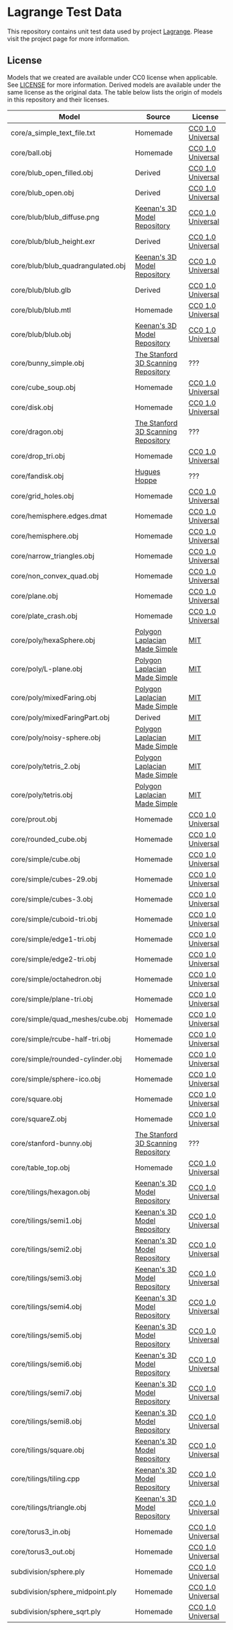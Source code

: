 # Lagrange Test Data

This repository contains unit test data used by project
[Lagrange](https://github.com/adobe/lagrange). Please visit the project page for more information.

## License

Models that we created are available under CC0 license when applicable. See [LICENSE](LICENSE) for
more information. Derived models are available under the same license as the original data. The
table below lists the origin of models in this repository and their licenses.

<!-- generated-table-begins -->
| Model                             | Source                                             | License                  |
|-----------------------------------|----------------------------------------------------|--------------------------|
| core/a_simple_text_file.txt       | Homemade                                           | [CC0 1.0 Universal][cc0] |
| core/ball.obj                     | Homemade                                           | [CC0 1.0 Universal][cc0] |
| core/blub_open_filled.obj         | Derived                                            | [CC0 1.0 Universal][cc0] |
| core/blub_open.obj                | Derived                                            | [CC0 1.0 Universal][cc0] |
| core/blub/blub_diffuse.png        | [Keenan's 3D Model Repository][keenan]             | [CC0 1.0 Universal][cc0] |
| core/blub/blub_height.exr         | Derived                                            | [CC0 1.0 Universal][cc0] |
| core/blub/blub_quadrangulated.obj | [Keenan's 3D Model Repository][keenan]             | [CC0 1.0 Universal][cc0] |
| core/blub/blub.glb                | Derived                                            | [CC0 1.0 Universal][cc0] |
| core/blub/blub.mtl                | Homemade                                           | [CC0 1.0 Universal][cc0] |
| core/blub/blub.obj                | [Keenan's 3D Model Repository][keenan]             | [CC0 1.0 Universal][cc0] |
| core/bunny_simple.obj             | [The Stanford 3D Scanning Repository][standford]   | ???                      |
| core/cube_soup.obj                | Homemade                                           | [CC0 1.0 Universal][cc0] |
| core/disk.obj                     | Homemade                                           | [CC0 1.0 Universal][cc0] |
| core/dragon.obj                   | [The Stanford 3D Scanning Repository][standford]   | ???                      |
| core/drop_tri.obj                 | Homemade                                           | [CC0 1.0 Universal][cc0] |
| core/fandisk.obj                  | [Hugues Hoppe](http://hhoppe.com/pm_data.zip)      | ???                      |
| core/grid_holes.obj               | Homemade                                           | [CC0 1.0 Universal][cc0] |
| core/hemisphere.edges.dmat        | Homemade                                           | [CC0 1.0 Universal][cc0] |
| core/hemisphere.obj               | Homemade                                           | [CC0 1.0 Universal][cc0] |
| core/narrow_triangles.obj         | Homemade                                           | [CC0 1.0 Universal][cc0] |
| core/non_convex_quad.obj          | Homemade                                           | [CC0 1.0 Universal][cc0] |
| core/plane.obj                    | Homemade                                           | [CC0 1.0 Universal][cc0] |
| core/plate_crash.obj              | Homemade                                           | [CC0 1.0 Universal][cc0] |
| core/poly/hexaSphere.obj          | [Polygon Laplacian Made Simple][polygon-laplacian] | [MIT]                    |
| core/poly/L-plane.obj             | [Polygon Laplacian Made Simple][polygon-laplacian] | [MIT]                    |
| core/poly/mixedFaring.obj         | [Polygon Laplacian Made Simple][polygon-laplacian] | [MIT]                    |
| core/poly/mixedFaringPart.obj     | Derived                                            | [MIT]                    |
| core/poly/noisy-sphere.obj        | [Polygon Laplacian Made Simple][polygon-laplacian] | [MIT]                    |
| core/poly/tetris_2.obj            | [Polygon Laplacian Made Simple][polygon-laplacian] | [MIT]                    |
| core/poly/tetris.obj              | [Polygon Laplacian Made Simple][polygon-laplacian] | [MIT]                    |
| core/prout.obj                    | Homemade                                           | [CC0 1.0 Universal][cc0] |
| core/rounded_cube.obj             | Homemade                                           | [CC0 1.0 Universal][cc0] |
| core/simple/cube.obj              | Homemade                                           | [CC0 1.0 Universal][cc0] |
| core/simple/cubes-29.obj          | Homemade                                           | [CC0 1.0 Universal][cc0] |
| core/simple/cubes-3.obj           | Homemade                                           | [CC0 1.0 Universal][cc0] |
| core/simple/cuboid-tri.obj        | Homemade                                           | [CC0 1.0 Universal][cc0] |
| core/simple/edge1-tri.obj         | Homemade                                           | [CC0 1.0 Universal][cc0] |
| core/simple/edge2-tri.obj         | Homemade                                           | [CC0 1.0 Universal][cc0] |
| core/simple/octahedron.obj        | Homemade                                           | [CC0 1.0 Universal][cc0] |
| core/simple/plane-tri.obj         | Homemade                                           | [CC0 1.0 Universal][cc0] |
| core/simple/quad_meshes/cube.obj  | Homemade                                           | [CC0 1.0 Universal][cc0] |
| core/simple/rcube-half-tri.obj    | Homemade                                           | [CC0 1.0 Universal][cc0] |
| core/simple/rounded-cylinder.obj  | Homemade                                           | [CC0 1.0 Universal][cc0] |
| core/simple/sphere-ico.obj        | Homemade                                           | [CC0 1.0 Universal][cc0] |
| core/square.obj                   | Homemade                                           | [CC0 1.0 Universal][cc0] |
| core/squareZ.obj                  | Homemade                                           | [CC0 1.0 Universal][cc0] |
| core/stanford-bunny.obj           | [The Stanford 3D Scanning Repository][standford]   | ???                      |
| core/table_top.obj                | Homemade                                           | [CC0 1.0 Universal][cc0] |
| core/tilings/hexagon.obj          | [Keenan's 3D Model Repository][keenan]             | [CC0 1.0 Universal][cc0] |
| core/tilings/semi1.obj            | [Keenan's 3D Model Repository][keenan]             | [CC0 1.0 Universal][cc0] |
| core/tilings/semi2.obj            | [Keenan's 3D Model Repository][keenan]             | [CC0 1.0 Universal][cc0] |
| core/tilings/semi3.obj            | [Keenan's 3D Model Repository][keenan]             | [CC0 1.0 Universal][cc0] |
| core/tilings/semi4.obj            | [Keenan's 3D Model Repository][keenan]             | [CC0 1.0 Universal][cc0] |
| core/tilings/semi5.obj            | [Keenan's 3D Model Repository][keenan]             | [CC0 1.0 Universal][cc0] |
| core/tilings/semi6.obj            | [Keenan's 3D Model Repository][keenan]             | [CC0 1.0 Universal][cc0] |
| core/tilings/semi7.obj            | [Keenan's 3D Model Repository][keenan]             | [CC0 1.0 Universal][cc0] |
| core/tilings/semi8.obj            | [Keenan's 3D Model Repository][keenan]             | [CC0 1.0 Universal][cc0] |
| core/tilings/square.obj           | [Keenan's 3D Model Repository][keenan]             | [CC0 1.0 Universal][cc0] |
| core/tilings/tiling.cpp           | [Keenan's 3D Model Repository][keenan]             | [CC0 1.0 Universal][cc0] |
| core/tilings/triangle.obj         | [Keenan's 3D Model Repository][keenan]             | [CC0 1.0 Universal][cc0] |
| core/torus3_in.obj                | Homemade                                           | [CC0 1.0 Universal][cc0] |
| core/torus3_out.obj               | Homemade                                           | [CC0 1.0 Universal][cc0] |
| subdivision/sphere.ply            | Homemade                                           | [CC0 1.0 Universal][cc0] |
| subdivision/sphere_midpoint.ply   | Homemade                                           | [CC0 1.0 Universal][cc0] |
| subdivision/sphere_sqrt.ply       | Homemade                                           | [CC0 1.0 Universal][cc0] |
<!-- generated-table-ends -->

[cc0]: https://creativecommons.org/publicdomain/zero/1.0/legalcode
[keenan]: https://www.cs.cmu.edu/~kmcrane/Projects/ModelRepository/
[MIT]: https://opensource.org/licenses/MIT
[polygon-laplacian]: https://github.com/mbotsch/polygon-laplacian
[standford]: http://graphics.stanford.edu/data/3Dscanrep

